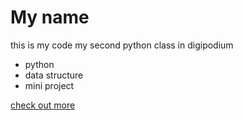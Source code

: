 # My name
this is my code 
my second python class in digipodium


- python 
- data structure
- mini project 

[check out more](https://digipodium.com)